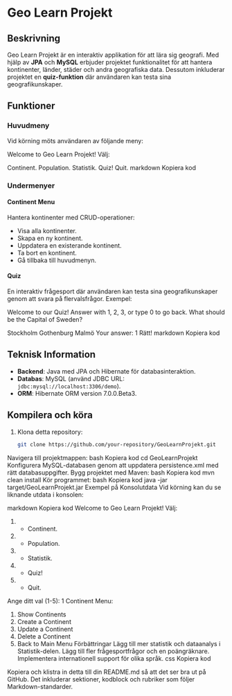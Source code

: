# Geo Learn Projekt

## Beskrivning
Geo Learn Projekt är en interaktiv applikation för att lära sig geografi. Med hjälp av **JPA** och **MySQL** erbjuder projektet funktionalitet för att hantera kontinenter, länder, städer och andra geografiska data. Dessutom inkluderar projektet en **quiz-funktion** där användaren kan testa sina geografikunskaper.

## Funktioner

### Huvudmeny
Vid körning möts användaren av följande meny:

Welcome to Geo Learn Projekt! Välj:

Continent.
Population.
Statistik.
Quiz!
Quit.
markdown
Kopiera kod

### Undermenyer

#### Continent Menu
Hantera kontinenter med CRUD-operationer:

- Visa alla kontinenter.
- Skapa en ny kontinent.
- Uppdatera en existerande kontinent.
- Ta bort en kontinent.
- Gå tillbaka till huvudmenyn.

#### Quiz
En interaktiv frågesport där användaren kan testa sina geografikunskaper genom att svara på flervalsfrågor. Exempel:

Welcome to our Quiz! Answer with 1, 2, 3, or type 0 to go back. What should be the Capital of Sweden?

Stockholm
Gothenburg
Malmö Your answer: 1 Rätt!
markdown
Kopiera kod

## Teknisk Information

- **Backend**: Java med JPA och Hibernate för databasinteraktion.
- **Databas**: MySQL (använd JDBC URL: `jdbc:mysql://localhost:3306/demo`).
- **ORM**: Hibernate ORM version 7.0.0.Beta3.

## Kompilera och köra

1. Klona detta repository:
   ```bash
   git clone https://github.com/your-repository/GeoLearnProjekt.git
Navigera till projektmappen:
bash
Kopiera kod
cd GeoLearnProjekt
Konfigurera MySQL-databasen genom att uppdatera persistence.xml med rätt databasuppgifter.
Bygg projektet med Maven:
bash
Kopiera kod
mvn clean install
Kör programmet:
bash
Kopiera kod
java -jar target/GeoLearnProjekt.jar
Exempel på Konsolutdata
Vid körning kan du se liknande utdata i konsolen:

markdown
Kopiera kod
Welcome to Geo Learn Projekt!
Välj:
1.  - Continent.
2.  - Population.
3.  - Statistik.
4.  - Quiz!
5.  - Quit.

Ange ditt val (1-5): 1
Continent Menu:
1. Show Continents
2. Create a Continent
3. Update a Continent
4. Delete a Continent
5. Back to Main Menu
Förbättringar
Lägg till mer statistik och dataanalys i Statistik-delen.
Lägg till fler frågesportfrågor och en poängräknare.
Implementera internationell support för olika språk.
css
Kopiera kod

Kopiera och klistra in detta till din README.md så att det ser bra ut på GitHub. Det inkluderar sektioner, kodblock och rubriker som följer Markdown-standarder.
